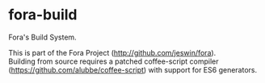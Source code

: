 fora-build
==========

Fora's Build System.

This is part of the Fora Project (http://github.com/jeswin/fora).  
Building from source requires a patched coffee-script compiler (https://github.com/alubbe/coffee-script) with support for ES6 generators.


